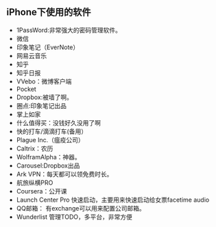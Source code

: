 ## iPhone下使用的软件

* 1PassWord:非常强大的密码管理软件。
* 微信
* 印象笔记（EverNote）
* 网易云音乐
* 知乎
* 知乎日报
* VVebo：微博客户端
* Pocket
* Dropbox:被墙了啊。
* 圈点:印象笔记出品
* 掌上如家
* 什么值得买：没钱好久没用了啊
* 快的打车/滴滴打车(备用）
* Plague Inc.（瘟疫公司）
* Caltrix：农历
* WolframAlpha：神器。
* Carousel:Dropbox出品
* Ark VPN：每天都可以领免费时长。
* 航旅纵横PRO
* Coursera：公开课
* Launch Center Pro 快速启动，主要用来快速启动给女票facetime audio
* QQ邮箱： 有exchange可以用来配置公司邮箱。
* Wunderlist 管理TODO，多平台，非常方便